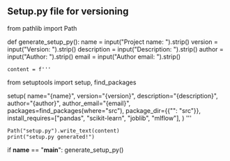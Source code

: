 ## Setup.py file for versioning

from pathlib import Path

def generate_setup_py():
    name = input("Project name: ").strip()
    version = input("Version: ").strip()
    description = input("Description: ").strip()
    author = input("Author: ").strip()
    email = input("Author email: ").strip()

    content = f'''
from setuptools import setup, find_packages

setup(
    name="{name}",
    version="{version}",
    description="{description}",
    author="{author}",
    author_email="{email}",
    packages=find_packages(where="src"),
    package_dir={{"": "src"}},
    install_requires=["pandas", "scikit-learn", "joblib", "mlflow"],
)
'''

    Path("setup.py").write_text(content)
    print("setup.py generated!")

if __name__ == "__main__":
    generate_setup_py()
